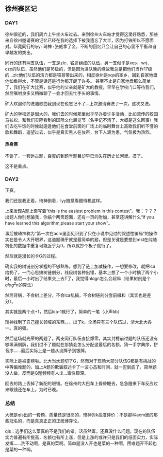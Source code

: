 ## 徐州赛区记

### DAY1

徐州很近的，我们周六上午坐火车过去。来到徐州火车站才觉得这里好熟悉，那些来自徐州邀请赛的记忆已经在我的选择下被我遗忘了大半，因为打铁所以不愿面对。毕竟同行的lyy+琦神+张威拿了金，不断的回忆只会让自己的心里不平衡和自卑越发的突出。

同行的还有两支队伍，一支是zlc、锐哥组成的队伍，另一支似乎是xqs、wrj、czx的队伍，虽然他们是16级的，但是因为进队晚的缘故我总是把他们当作17级的...zlc他们队伍的活力都是锐哥带出来的，相反徐州是xqs的家乡，回到自家地盘他如鱼得水，不管是话还是行为都开朗了许多。
甚至不止是自家地盘那么简单了，我们在矿大比赛，似乎他的父亲就是矿大的教授，早早在学校门口等待我们，然后嘱咐良多又稍微聊了一会才回去忙手头的事情。

矿大欢迎你的洗脑歌曲我到现在也忘记不了...上次邀请赛洗了一次，这次又洗。

矿大的学校还是很大的，我们去的时候那里似乎举办着许多活动，比如流传的校园马拉松，和我们实际看到的国际文化展览节（名字记不清了，大概是这么回事）我们去吃午饭的时候就适逢他们在食堂前面的广场上的临时舞台上高歌我们听不懂的歌和舞蹈，遥望过去，似乎是真实黑人在放声，台下人满为患，气氛极为热烈。

#### 热身赛

不谈了，一套远古题，百度的到题号题目却早已消失在历史长河里。摸了。

这不是重点。

### DAY2

正赛。

我们还是我正着，琦神倒着，lyy随意看题待机这样。

上来发现A题上面写着“this is the easiest problem in this contest”。我：？？？出题人你别想骗我，你搞个两页题面，还有一页的附加，甚至还讲解什么“if you have learned this algorithm,please start your show”。

事后被琦神称为“第一次在acm里面见识到了只在小说中见过的叙述性骗局”的操作实在是令人大开眼界，这道题确乎就是最简单的题，但是关键是要想到mst在纯随机化的数据中重复可能近乎为0，所以就抄个板子就行了。

然后就是漫长的卡G的过程。

确实我的树链剖分掌握的不够熟练，想到了链上加减操作，一想要修改，就把lca给扔了，一门心思搞树链剖分，线段树各种出错，基本上想了一个小时搞了两个小时，最后一小时出了结果交上去T了，我觉得nlogn怎么会超嘛（结果树剖是个$qlog^2n$的算法）

然后背锅，不会树上差分，不会lca乱搞，不会树链剖分套前缀和（其实也是差分）。

其实就是两个点+1，然后lca-1就行了，简单的一笔（小声bb）

琦神找到了自己擅长领域的东西。。。出了k。全场只有三个队伍过，浙大北大各一。真的强。

然后这场就光荣的两题了。两支同行队伍直接爆零。其实封榜前过题的队伍还没有够填满铜牌，我们过不了题就在那猜会怎么分配这最后的名额。猜一手字典序，拼音序......最后实际上是一题从没牌子到银牌。

实际上是被歪榜啦。北大当水题切了G，然而对于现场大部分队伍G都是有挑战的中等偏难题的，加上A题的欺骗叙述卡了一波心态和时间，就一歪到底了，简单题没人做，反而是G题频频有人出...毒性颇深。

回去的路上丢掉了新配的眼镜。在徐州的大巴车上昏昏睡去，急急醒来下车反应过来眼镜还在车上，为时已晚。



### 总结

大概是qls出的一套题，质量还是很高的，琦神对k高度评价：不是那种acm里的那些冠名的，而是真真正正的正统博弈论。

qls：选手们这么菜真的不是我们的错。话虽然毒，还真没什么问题。现在的队伍实力普遍有所提高，名额也有所上涨，但是上涨的或许只是我们的纸面实力，实际发挥……洗不动啊，是真的菜啊。简单题没人开也是菜的一种啊，困难题开不起也是菜的一种啊。









